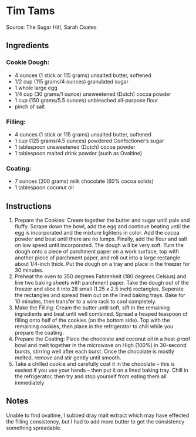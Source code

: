 Tim Tams
========
Source: The Sugar Hit!, Sarah Coates


Ingredients
-----------

### Cookie Dough:
- 4 ounces (1 stick or 115 grams) unsalted butter, softened
- 1/2 cup (115 grams/4 ounces) granulated sugar
- 1 whole large egg
- 1/4 cup (30 grams/1 ounce) unsweetened (Dutch) cocoa powder
- 1 cup (150 grams/5.5 ounces) unbleached all-purpose flour
- pinch of salt

### Filling:
- 4 ounces (1 stick or 115 grams) unsalted butter, softened
- 1 cup (125 grams/4.5 ounces) powdered Confectioner’s sugar
- 1 tablespoon unsweetened (Dutch) cocoa powder
- 1 tablespoon malted drink powder (such as Ovaltine)

### Coating:
- 7 ounces (200 grams) milk chocolate (60% cocoa solids)
- 1 tablespoon coconut oil

Instructions
------------

1. Prepare the Cookies: Cream together the butter and sugar until pale and fluffy. Scrape down the bowl, add the egg and continue beating until the egg is incorporated and the mixture lightens in color. Add the cocoa powder and beat until there are no lumps. Finally, add the flour and salt on low speed until incorporated. The dough will be very soft. Turn the dough onto a piece of parchment paper on a work surface, top with another piece of parchment paper, and roll out into a large rectangle about 1/4-inch thick. Put the dough on a tray and place in the freezer for 30 minutes.
1. Preheat the oven to 350 degrees Fahrenheit (180 degrees Celsius) and line two baking sheets with parchment paper.
Take the dough out of the freezer and slice it into 28 small (1.25 x 2.5 inch) rectangles. Seperate the rectangles and spread them out on the lined baking trays. Bake for 10 minutes, then transfer to a wire rack to cool completely.
1. Make the Filling: Cream the butter until soft, sift in the remaining ingredients and beat until well combined. Spread a heaped teaspoon of filling onto half of the cookies (on the bottom side). Top with the remaining cookies, then place in the refrigerator to chill while you prepare the coating.
1. Prepare the Coating: Place the chocolate and coconut oil in a heat-proof bowl and melt together in the microwave on High (100%) in 30-second bursts, stirring well after each burst. Once the chocolate is mostly melted, remove and stir gently until smooth.
1. Take a chilled cookie and carefully coat it in the chocolate – this is easiest if you use your hands – then put it on a lined baking tray. Chill in the refrigerator, then try and stop yourself from eating them all immediately

## Notes

Unable to find ovaltine, I subbed dray malt extract which may have effected the filling consistency, but I had to add more butter to get the consistency something spreadable.